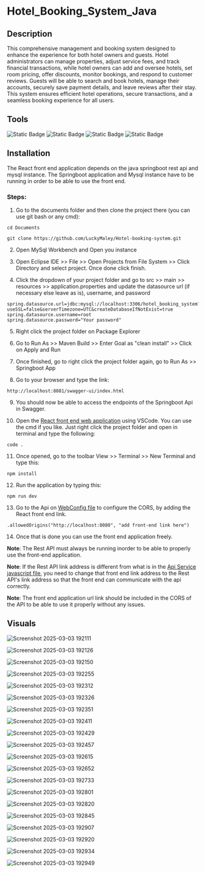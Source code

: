 # Hotel_Booking_System_Java



## Description
This comprehensive management and booking system designed to enhance the experience for both hotel owners and guests. Hotel administrators can manage properties, adjust service fees, and track financial transactions, while hotel owners can add and oversee hotels, set room pricing, offer discounts, monitor bookings, and respond to customer reviews. Guests will be able to search and book hotels, manage their accounts, securely save payment details, and leave reviews after their stay. This system ensures efficient hotel operations, secure transactions, and a seamless booking experience for all users.

## Tools
![Static Badge](https://img.shields.io/badge/VScode-1.97.0%20or%20later-yellow) ![Static Badge](https://img.shields.io/badge/MySQL-v8.0.36%20or%20later-red) ![Static Badge](https://img.shields.io/badge/Eclipse%20IDE-4.33.0%20or%20later-green) ![Static Badge](https://img.shields.io/badge/Springboot%20-3.3.4%20or%20later-orange)

## Installation
The React front end application depends on the java springboot rest api and mysql instance. The Springboot application and Mysql instance have to be running in order to be able to use the front end.

### Steps:
1. Go to the documents folder and then clone the project there (you can use git bash or any cmd):
```
cd Documents
```
```
git clone https://github.com/LuckyMaley/Hotel-booking-system.git
```

2. Open MySql Workbench and Open you instance

3. Open Eclipse IDE >> File >> Open Projects from File System >> Click Directory and select project. Once done click finish.

4. Click the dropdown of your project folder and go to src >> main >> resources >> application.properties and update the datasource url (if necessary else leave as is), username, and password
```
spring.datasource.url=jdbc:mysql://localhost:3306/hotel_booking_system?useSSL=false&serverTimezone=UTC&createDatabaseIfNotExist=true
spring.datasource.username=root
spring.datasource.password="Your password"
```

5. Right click the project folder on Package Explorer

6. Go to Run As >> Maven Build >> Enter Goal as "clean install" >> Click on Apply and Run

7. Once finished, go to right click the project folder again, go to Run As >> Springboot App

8. Go to your browser and type the link:
```
http://localhost:8081/swagger-ui/index.html
```

9. You should now be able to access the endpoints of the Springboot Api in Swagger.

10. Open the [React front end web application](/react-hotel-booking-system) using VSCode. You can use the cmd if you like. Just right click the project folder and open in terminal and type the following:
```
code .
```

11. Once opened, go to the toolbar View >> Terminal >> New Terminal and type this:
```
npm install
```

12. Run the application by typing this:
```
npm run dev
```

13. Go to the Api on [WebConfig file](/hotel-booking-system/src/main/java/com/hotel/booking/system/api/security/config/WebConfig.java) to configure the CORS, by adding the React front end link.
```
.allowedOrigins("http://localhost:8080", "add front-end link here")
```

14. Once that is done you can use the front end application freely.

**Note**: The Rest API must always be running inorder to be able to properly use the front-end application.

**Note**: If the Rest API link address is different from what is in the [Api Service javascript file](/react-hotel-booking-system/src/components/services/ApiService.js), you need to change that front end link address to the Rest API's link address so that the front end can communicate with the api correctly.

**Note**: The front end application url link should be included in the CORS of the API to be able to use it properly without any issues.

## Visuals
![Screenshot 2025-03-03 192111](https://github.com/user-attachments/assets/d92b3b51-837c-4f36-a018-9b1bdaa107ef)

![Screenshot 2025-03-03 192126](https://github.com/user-attachments/assets/90b3eec0-598c-40db-9101-73f910f0af12)

![Screenshot 2025-03-03 192150](https://github.com/user-attachments/assets/83907176-71db-42b4-8c0e-3d87187d2977)

![Screenshot 2025-03-03 192255](https://github.com/user-attachments/assets/200efc8e-57d0-4e70-b9b8-339474c99459)

![Screenshot 2025-03-03 192312](https://github.com/user-attachments/assets/3f12d6d1-e82e-4271-a0e9-3792117afa64)

![Screenshot 2025-03-03 192326](https://github.com/user-attachments/assets/2859eef5-6730-4abe-9a75-1659f0f1e03e)

![Screenshot 2025-03-03 192351](https://github.com/user-attachments/assets/9cfad7a1-a826-4b71-9c42-0f3013e69185)

![Screenshot 2025-03-03 192411](https://github.com/user-attachments/assets/32fa191c-43a5-40bc-933a-482137231449)

![Screenshot 2025-03-03 192429](https://github.com/user-attachments/assets/9cffe2ed-e30f-4c9f-9c91-d644a006037a)

![Screenshot 2025-03-03 192457](https://github.com/user-attachments/assets/726ce262-daf7-4d90-90c9-a429fc7bcdef)

![Screenshot 2025-03-03 192615](https://github.com/user-attachments/assets/90b7b199-29e8-40ef-8207-cf075488ce4d)

![Screenshot 2025-03-03 192652](https://github.com/user-attachments/assets/8ee6717d-05b9-498d-89f5-91b8370d2e24)

![Screenshot 2025-03-03 192733](https://github.com/user-attachments/assets/330988ac-ed29-4c4e-b4d9-7ff1c5c9cd4d)

![Screenshot 2025-03-03 192801](https://github.com/user-attachments/assets/bc10e00d-9b53-46e7-bd8a-a735829673aa)

![Screenshot 2025-03-03 192820](https://github.com/user-attachments/assets/81242faa-192a-4376-96d3-1c1030068bfc)

![Screenshot 2025-03-03 192845](https://github.com/user-attachments/assets/13b4da22-af06-453e-ace3-82e527c90fdd)

![Screenshot 2025-03-03 192907](https://github.com/user-attachments/assets/c740747e-7375-4e96-b417-a8d044c1a67a)

![Screenshot 2025-03-03 192920](https://github.com/user-attachments/assets/676a918c-bfda-4250-bda6-3618ef4b70e3)

![Screenshot 2025-03-03 192934](https://github.com/user-attachments/assets/92afe32e-aeed-42f5-97e6-7f3eae84d75b)

![Screenshot 2025-03-03 192949](https://github.com/user-attachments/assets/280974b2-e1e9-4aab-99ab-e143a95eefa7)
